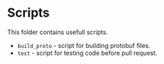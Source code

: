 # Scripts

This folder contains usefull scripts.

* `build_proto` - script for building protobuf files.
* `test` - script for testing code before pull request.